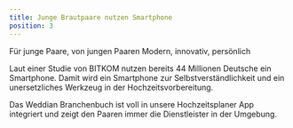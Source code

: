 ```yaml
---
title: Junge Brautpaare nutzen Smartphone
position: 3
---
```


Für junge Paare, von jungen Paaren
Modern, innovativ, persönlich

Laut einer Studie von BITKOM nutzen bereits 44 Millionen Deutsche ein Smartphone. Damit wird ein Smartphone zur Selbstverständlichkeit und ein unersetzliches Werkzeug in der Hochzeitsvorbereitung.

Das Weddian Branchenbuch ist voll in unsere Hochzeitsplaner App integriert und zeigt den Paaren immer die Dienstleister in der Umgebung.